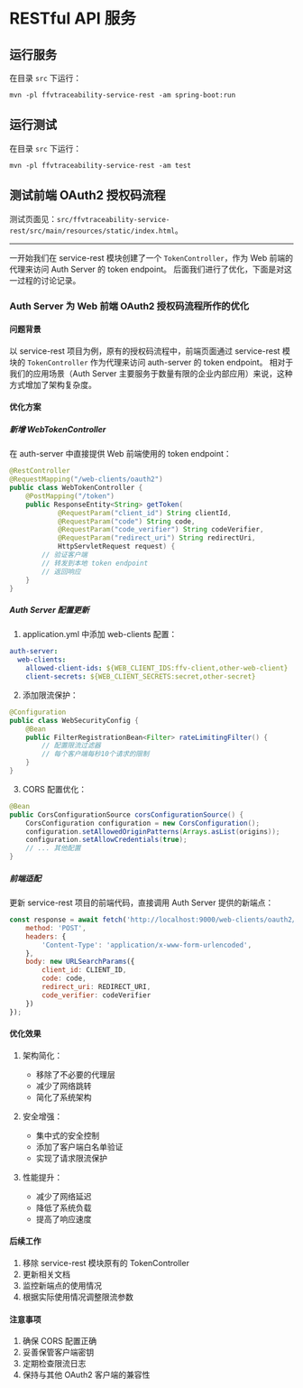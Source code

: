# RESTful API 服务


## 运行服务

在目录 `src` 下运行：
```shell
mvn -pl ffvtraceability-service-rest -am spring-boot:run
```

## 运行测试

在目录 `src` 下运行：

```shell
mvn -pl ffvtraceability-service-rest -am test
```


## 测试前端 OAuth2 授权码流程

测试页面见：`src/ffvtraceability-service-rest/src/main/resources/static/index.html`。


---

一开始我们在 service-rest 模块创建了一个 `TokenController`，作为 Web 前端的代理来访问 Auth Server 的 token endpoint。
后面我们进行了优化，下面是对这一过程的讨论记录。


### Auth Server 为 Web 前端 OAuth2 授权码流程所作的优化

#### 问题背景

以 service-rest 项目为例，原有的授权码流程中，前端页面通过 service-rest 模块的 `TokenController` 作为代理来访问 auth-server 的 token endpoint。
相对于我们的应用场景（Auth Server 主要服务于数量有限的企业内部应用）来说，这种方式增加了架构复杂度。


#### 优化方案

##### 新增 WebTokenController

在 auth-server 中直接提供 Web 前端使用的 token endpoint：

```java
@RestController
@RequestMapping("/web-clients/oauth2")
public class WebTokenController {
    @PostMapping("/token")
    public ResponseEntity<String> getToken(
            @RequestParam("client_id") String clientId,
            @RequestParam("code") String code,
            @RequestParam("code_verifier") String codeVerifier,
            @RequestParam("redirect_uri") String redirectUri,
            HttpServletRequest request) {
        // 验证客户端
        // 转发到本地 token endpoint
        // 返回响应
    }
}
```

##### Auth Server 配置更新

1. application.yml 中添加 web-clients 配置：

```yaml
auth-server:
  web-clients:
    allowed-client-ids: ${WEB_CLIENT_IDS:ffv-client,other-web-client}
    client-secrets: ${WEB_CLIENT_SECRETS:secret,other-secret}
```

2. 添加限流保护：

```java
@Configuration
public class WebSecurityConfig {
    @Bean
    public FilterRegistrationBean<Filter> rateLimitingFilter() {
        // 配置限流过滤器
        // 每个客户端每秒10个请求的限制
    }
}
```

3. CORS 配置优化：

```java
@Bean
public CorsConfigurationSource corsConfigurationSource() {
    CorsConfiguration configuration = new CorsConfiguration();
    configuration.setAllowedOriginPatterns(Arrays.asList(origins));
    configuration.setAllowCredentials(true);
    // ... 其他配置
}
```

##### 前端适配

更新 service-rest 项目的前端代码，直接调用 Auth Server 提供的新端点：

```javascript
const response = await fetch('http://localhost:9000/web-clients/oauth2/token', {
    method: 'POST',
    headers: {
        'Content-Type': 'application/x-www-form-urlencoded',
    },
    body: new URLSearchParams({
        client_id: CLIENT_ID,
        code: code,
        redirect_uri: REDIRECT_URI,
        code_verifier: codeVerifier
    })
});
```

#### 优化效果

1. 架构简化：
   - 移除了不必要的代理层
   - 减少了网络跳转
   - 简化了系统架构

2. 安全增强：
   - 集中式的安全控制
   - 添加了客户端白名单验证
   - 实现了请求限流保护

3. 性能提升：
   - 减少了网络延迟
   - 降低了系统负载
   - 提高了响应速度

#### 后续工作

1. 移除 service-rest 模块原有的 TokenController
2. 更新相关文档
3. 监控新端点的使用情况
4. 根据实际使用情况调整限流参数

#### 注意事项

1. 确保 CORS 配置正确
2. 妥善保管客户端密钥
3. 定期检查限流日志
4. 保持与其他 OAuth2 客户端的兼容性

